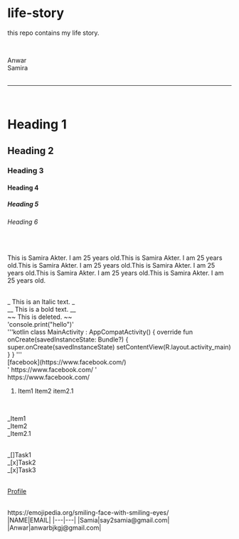# life-story
this repo contains my life story.

<!-- Markdown Comment -->
</br>

<!--Normal text and new line-->
Anwar  
Samira  
</br>

<!--Horizontal rule-->

---

</br>

<!--Headings-->

# Heading 1
## Heading 2
### Heading 3
#### Heading 4
##### Heading 5
###### Heading 6

</br>

<!--Paragraph-->
<p>This is Samira Akter. I am 25 years old.This is Samira Akter. I am 25 years old.This is Samira Akter. I am 25 years old.This is Samira Akter. I am 25 years old.This is Samira Akter. I am 25 years old.This is Samira Akter. I am 25 years old.</p>

</br>
<!--Italic-->
_ This is an Italic text. _  

</br>
<!--bold-->
__ This is a bold text. __  

</br>
<!--Strike through-->
~~ This is deleted. ~~  

</br>
<!--Inline code block-->
'console.print("hello")'  

</br>
<!--Multiple line code block-->
'''kotlin
  class MainActivity : AppCompatActivity() {
    override fun onCreate(savedInstanceState: Bundle?) {
        super.onCreate(savedInstanceState)
        setContentView(R.layout.activity_main)
    }
}
  '''

</br>
<!--Link-->
<!-- Automatic Link-->
[facebook](https://www.facebook.com/)</br>
' https://www.facebook.com/ '  
</br>
https://www.facebook.com/  

</br>
<!--List-->
<!-- OrderList -->
<ol>
  <li>
    Item1  
    Item2  
        item2.1  
  </li>
</ol>
</br>

<!-- UnorderList -->
_Item1  
_Item2  
  _Item2.1  
</br>

<!-- TaskList -->
_[]Task1  
_[x]Task2  
_[x]Task3  
</br>

<!--Image-->
[Profile]()

</br>
<!--Emoji-->
https://emojipedia.org/smiling-face-with-smiling-eyes/  

</br>
<!--Table-->
|NAME|EMAIL|  
|---|---|  
|Samia|say2samia@gmail.com|  
|Anwar|anwarbjkgj@gmail.com|  

</br>


